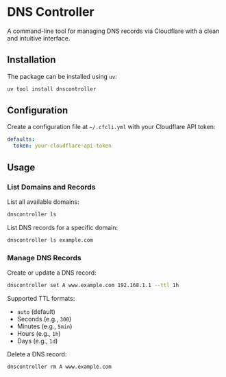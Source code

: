 # DNS Controller

A command-line tool for managing DNS records via Cloudflare with a clean and intuitive interface.


## Installation

The package can be installed using `uv`:

```bash
uv tool install dnscontroller
```

## Configuration

Create a configuration file at `~/.cfcli.yml` with your Cloudflare API token:

```yaml
defaults:
  token: your-cloudflare-api-token
```

## Usage

### List Domains and Records

List all available domains:
```bash
dnscontroller ls
```

List DNS records for a specific domain:
```bash
dnscontroller ls example.com
```

### Manage DNS Records

Create or update a DNS record:
```bash
dnscontroller set A www.example.com 192.168.1.1 --ttl 1h
```

Supported TTL formats:
- `auto` (default)
- Seconds (e.g., `300`)
- Minutes (e.g., `5min`)
- Hours (e.g., `1h`)
- Days (e.g., `1d`)

Delete a DNS record:
```bash
dnscontroller rm A www.example.com
```
